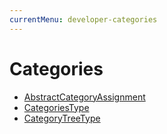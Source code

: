 ```yaml
---
currentMenu: developer-categories
---
```

# Categories

- [AbstractCategoryAssignment](AbstractCategoryAssignment.md)
- [CategoriesType](CategoriesType.md)
- [CategoryTreeType](CategoryTreeType.md)
